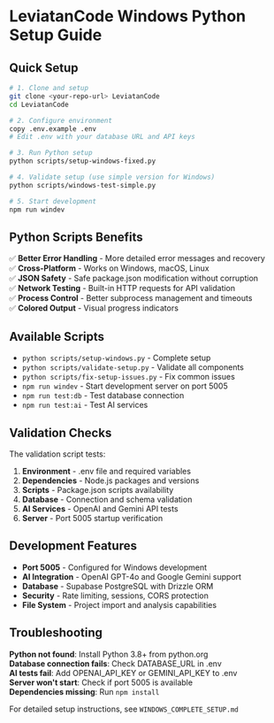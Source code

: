 # LeviatanCode Windows Python Setup Guide

## Quick Setup

```bash
# 1. Clone and setup
git clone <your-repo-url> LeviatanCode
cd LeviatanCode

# 2. Configure environment
copy .env.example .env
# Edit .env with your database URL and API keys

# 3. Run Python setup  
python scripts/setup-windows-fixed.py

# 4. Validate setup (use simple version for Windows)
python scripts/windows-test-simple.py

# 5. Start development
npm run windev
```

## Python Scripts Benefits

✅ **Better Error Handling** - More detailed error messages and recovery  
✅ **Cross-Platform** - Works on Windows, macOS, Linux  
✅ **JSON Safety** - Safe package.json modification without corruption  
✅ **Network Testing** - Built-in HTTP requests for API validation  
✅ **Process Control** - Better subprocess management and timeouts  
✅ **Colored Output** - Visual progress indicators  

## Available Scripts

- `python scripts/setup-windows.py` - Complete setup
- `python scripts/validate-setup.py` - Validate all components  
- `python scripts/fix-setup-issues.py` - Fix common issues
- `npm run windev` - Start development server on port 5005
- `npm run test:db` - Test database connection
- `npm run test:ai` - Test AI services

## Validation Checks

The validation script tests:
1. **Environment** - .env file and required variables
2. **Dependencies** - Node.js packages and versions
3. **Scripts** - Package.json scripts availability  
4. **Database** - Connection and schema validation
5. **AI Services** - OpenAI and Gemini API tests
6. **Server** - Port 5005 startup verification

## Development Features

- **Port 5005** - Configured for Windows development
- **AI Integration** - OpenAI GPT-4o and Google Gemini support
- **Database** - Supabase PostgreSQL with Drizzle ORM
- **Security** - Rate limiting, sessions, CORS protection
- **File System** - Project import and analysis capabilities

## Troubleshooting

**Python not found**: Install Python 3.8+ from python.org  
**Database connection fails**: Check DATABASE_URL in .env  
**AI tests fail**: Add OPENAI_API_KEY or GEMINI_API_KEY to .env  
**Server won't start**: Check if port 5005 is available  
**Dependencies missing**: Run `npm install`  

For detailed setup instructions, see `WINDOWS_COMPLETE_SETUP.md`